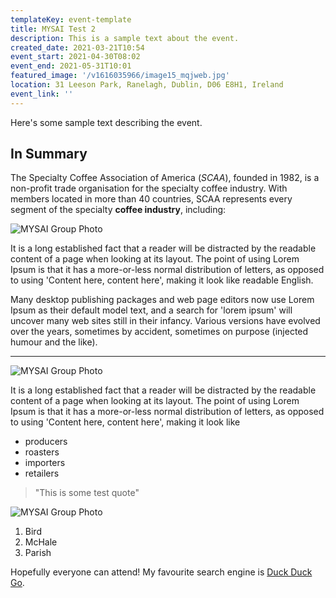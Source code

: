 ```yaml
---
templateKey: event-template
title: MYSAI Test 2
description: This is a sample text about the event.
created_date: 2021-03-21T10:54
event_start: 2021-04-30T08:02
event_end: 2021-05-31T10:01
featured_image: '/v1616035966/image15_mqjweb.jpg'
location: 31 Leeson Park, Ranelagh, Dublin, D06 E8H1, Ireland
event_link: ''
---
```


Here's some sample text describing the event.

## In Summary

The Specialty Coffee Association of America (_SCAA_), founded in 1982, is a non-profit trade organisation for the specialty coffee industry. With members located in more than 40 countries, SCAA represents every segment of the specialty **coffee industry**, including:

![MYSAI Group Photo](/v1616035966/image15_mqjweb.jpg 'MYSAI Group Photo')

It is a long established fact that a reader will be distracted by the readable content of a page when looking at its layout. The point of using Lorem Ipsum is that it has a more-or-less normal distribution of letters, as opposed to using 'Content here, content here', making it look like readable English.

Many desktop publishing packages and web page editors now use Lorem Ipsum as their default model text, and a search for 'lorem ipsum' will uncover many web sites still in their infancy. Various versions have evolved over the years, sometimes by accident, sometimes on purpose (injected humour and the like).

---

![MYSAI Group Photo](/v1616035966/image15_mqjweb.jpg 'MYSAI Group Photo')

It is a long established fact that a reader will be distracted by the readable content of a page when looking at its layout. The point of using Lorem Ipsum is that it has a more-or-less normal distribution of letters, as opposed to using 'Content here, content here', making it look like

- producers
- roasters
- importers
- retailers

> "This is some test quote"

![MYSAI Group Photo](/v1616035966/image15_mqjweb.jpg 'MYSAI Group Photo')

1. Bird
2. McHale
3. Parish

Hopefully everyone can attend! My favourite search engine is [Duck Duck Go](https://duckduckgo.com).
